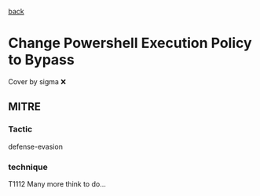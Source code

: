 [back](../index.md)
# Change Powershell Execution Policy to Bypass
Cover by sigma :x: 
## MITRE
### Tactic
defense-evasion
### technique
T1112
Many more think to do...